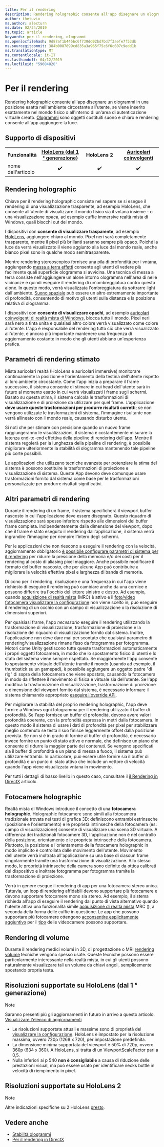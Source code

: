 ```yaml
---
title: Per il rendering
description: Rendering holographic consente all'app disegnare un ologrammi in una posizione esatta nell'ambiente circostante all'utente, se viene inserito esattamente nel mondo fisico o all'interno di un'area di autenticazione virtuale creato.
author: thetuvix
ms.author: alexturn
ms.date: 02/24/2019
ms.topic: article
keywords: per il rendering, ologrammi
ms.openlocfilehash: 9d87af1b445bc6f730dd02bd7bd7f3aefe7f53db
ms.sourcegitcommit: 384b0087899cd835a3a965f75c6f6c607c9edd1b
ms.translationtype: MT
ms.contentlocale: it-IT
ms.lasthandoff: 04/12/2019
ms.locfileid: "59604820"
---
```

# <a name="rendering"></a>Per il rendering

Rendering holographic consente all'app disegnare un ologrammi in una posizione esatta nell'ambiente circostante all'utente, se viene inserito esattamente nel mondo fisico o all'interno di un'area di autenticazione virtuale creato. [Ologrammi](hologram.md) sono oggetti costituiti suono e chiaro e rendering consente all'app aggiungere la luce.

## <a name="device-support"></a>Supporto di dispositivi

<table>
<tr>
<th>Funzionalità</th><th style="width:150px"><a href="hololens-hardware-details.md">HoloLens (dal 1 ° generazione)</a></th><th style="width:150px">HoloLens 2</th><th style="width:150px"><a href="immersive-headset-hardware-details.md">Auricolari coinvolgenti</a></th>
</tr><tr>
<td>nome dell'articolo</td><td style="text-align: center;">✔️</td><td style="text-align: center;">✔️</td><td style="text-align: center;">✔️</td>
</tr>
</table>

## <a name="holographic-rendering"></a>Rendering holographic

Chiave per il rendering holographic consiste nel sapere se si esegue il rendering di una visualizzazione trasparente, ad esempio HoloLens, che consente all'utente di visualizzare il mondo fisico sia il vntana insieme - o una visualizzazione opaca, ad esempio cuffie immersive realtà mista di Windows, quali blocchi out del mondo.

I dispositivi con **consente di visualizzare trasparente**, ad esempio [HoloLens](hololens-hardware-details.md), aggiungere chiaro al mondo. Pixel neri sarà completamente trasparente, mentre il pixel più brillanti saranno sempre più opaco. Poiché la luce da verrà visualizzato il viene aggiunto alla luce dal mondo reale, anche bianco pixel sono in qualche modo semitrasparente.

Mentre rendering stereoscopico fornisce una pila di profondità per i vntana, aggiungendo [messa a terra effetti](interaction-fundamentals.md) consente agli utenti di vedere più facilmente quali superficie ologramma si avvicina. Una tecnica di messa a terra consiste nell'aggiungere un alone intorno ologramma nell'area di nelle vicinanze e quindi eseguire il rendering di un'ombreggiatura contro questa alone. In questo modo, verrà visualizzata l'ombreggiatura da sottrarre light dall'ambiente. [Suono spaziale](spatial-sound.md) può essere un altro estremamente importante di profondità, consentendo di motivo gli utenti sulla distanza e la posizione relativa di ologramma.

I dispositivi con **consente di visualizzare opachi**, ad esempio [auricolari coinvolgenti di realtà mista di Windows](immersive-headset-hardware-details.md), blocca tutto il mondo. Pixel neri sarà nero a tinta unita e qualsiasi altro colore verrà visualizzato come colore all'utente. L'app è responsabile del rendering tutto ciò che verrà visualizzato all'utente, è ancora più importante mantenere una frequenza di aggiornamento costante in modo che gli utenti abbiano un'esperienza pratica.

## <a name="predicted-rendering-parameters"></a>Parametri di rendering stimato

Mista auricolari realtà (HoloLens e auricolari immersive) monitorare continuamente la posizione e l'orientamento della testina dell'utente rispetto al loro ambiente circostante. Come l'app inizia a preparare il frame successivo, il sistema consente di stimare in cui head dell'utente sarà in futuro al momento esatto in cui verrà visualizzati i frame sugli schermi. Basato su questa stima, il sistema calcola le trasformazioni di visualizzazione e di proiezione da utilizzare per quel frame. L'applicazione **deve usare queste trasformazioni per produrre risultati corretti**; se non vengono utilizzate le trasformazioni di sistema, l'immagine risultante non verrà allineato con il mondo reale, causando disturbo utente.

Si noti che per stimare con precisione quando un nuovo frame raggiungeranno le visualizzazioni, il sistema è costantemente misurare la latenza end-to-end effettiva della pipeline di rendering dell'app. Mentre il sistema regolerà per la lunghezza della pipeline di rendering, è possibile migliorare ulteriormente la stabilità di ologramma mantenendo tale pipeline più corte possibili.

Le applicazioni che utilizzano tecniche avanzate per potenziare la stima del sistema è possono sostituire le trasformazioni di proiezione e visualizzazione di sistema. Queste App devono deve comunque usare trasformazioni fornito dal sistema come base per le trasformazioni personalizzate per produrre risultati significativi.

## <a name="other-rendering-parameters"></a>Altri parametri di rendering

Durante il rendering di un frame, il sistema specificherà il viewport buffer nascosto in cui l'applicazione deve essere disegnato. Questo riquadro di visualizzazione sarà spesso inferiore rispetto alle dimensioni del buffer frame completa. Indipendentemente dalla dimensione del viewport, dopo che il frame è stato eseguito il rendering dall'applicazione, il sistema verrà ingrandire l'immagine per riempire l'intero degli schermi.

Per le applicazioni che non riescono a eseguire il rendering con la velocità, aggiornamento obbligatorio [è possibile configurare parametri di sistema per il rendering](https://docs.microsoft.com/uwp/api/Windows.Graphics.Holographic.HolographicViewConfiguration#Windows_Graphics_Holographic_HolographicViewConfiguration) per ridurre la pressione della memoria e/o dei costi per il rendering al costo di aliasing pixel maggiore. Anche possibile modificare il formato del buffer nascosto, che per alcune App può contribuire a migliorare la velocità effettiva pixel e larghezza di banda di memoria.

Di cono per il rendering, risoluzione e una frequenza in cui l'app viene richiesto di eseguire il rendering può cambiare anche da una cornice e possono differire tra l'occhio del lettore sinistro e destro. Ad esempio, quando [acquisizione di realtà mista](mixed-reality-capture.md) (MRC) è attivo e il [foto/video fotocamera visualizzare la configurazione](https://docs.microsoft.com/uwp/api/Windows.Graphics.Holographic.HolographicViewConfigurationKind#Windows_Graphics_Holographic_HolographicViewConfigurationKind) non viene scelto in, può eseguire il rendering di un occhio con un campo di visualizzazione o la risoluzione di dimensioni superiori.

Per qualsiasi frame, l'app *necessario* eseguire il rendering utilizzando la trasformazione di visualizzazione, trasformazione di proiezione e la risoluzione del riquadro di visualizzazione fornito dal sistema. Inoltre, l'applicazione non deve dare mai per scontato che qualsiasi parametro di rendering/visualizzazione rimane fisso da fotogramma per fotogramma. Motori come Unity gestiscono tutte queste trasformazioni automaticamente i propri oggetti fotocamera, in modo che lo spostamento fisico di utenti e lo stato del sistema viene sempre rispettato. Se maggiormente l'app consente lo spostamento virtuale dell'utente tramite il mondo (usando ad esempio, il thumbstick su un gamepad), è possibile aggiungere un oggetto padre "di rig" di sopra della fotocamera che viene spostato, causando la fotocamera in modo da riflettere il movimento di fisica e virtuale sia dell'utente. Se l'app modifica la trasformazione di visualizzazione, trasformazione di proiezione o dimensione del viewport fornito dal sistema, è necessario informare il sistema chiamando appropriato [eseguire l'override API](https://docs.microsoft.com/uwp/api/Windows.Graphics.Holographic.HolographicCameraPose#Windows_Graphics_Holographic_HolographicCameraPose).

Per migliorare la stabilità del proprio rendering holographic, l'app deve fornire a Windows ogni fotogramma per il rendering utilizzato il buffer di profondità. Se l'app fornisce un buffer di profondità, devono avere valori profondità coerente, con la profondità espressa in metri dalla fotocamera. In questo modo il sistema di usare i dati di profondità per pixel per stabilizzare meglio contenuto se testa il suo finisce leggermente offset dalla posizione prevista. Se non si è in grado di fornire al buffer di profondità, è necessario invece fornire un punto di stato attivo e normale, che definisce un piano che consente di ridurre la maggior parte dei contenuti. Se vengono specificati sia il buffer di profondità e un piano di messa a fuoco, il sistema può utilizzare entrambi. In particolare, può essere utile fornire sia il buffer di profondità e un punto di stato attivo che include un vettore di velocità quando l'app viene visualizzata vntana in movimento.

Per tutti i dettagli di basso livello in questo caso, consultare il [il Rendering in DirectX](rendering-in-directx.md) articolo.

## <a name="holographic-cameras"></a>Fotocamere holographic

Realtà mista di Windows introduce il concetto di una **fotocamera holographic**. Holographic fotocamere sono simili alla fotocamera tradizionale trovata nei testi di grafica 3D: definiscono entrambi estrinseche (posizione e l'orientamento) e le proprietà intrinseche della fotocamera (es: campo di visualizzazione) consente di visualizzare una scena 3D virtuale. A differenza dei tradizionali fotocamere 3D, l'applicazione non è nel controllo della posizione, orientamento e le proprietà intrinseche della fotocamera. Piuttosto, la posizione e l'orientamento della fotocamera holographic in modo implicito è controllata dalle movimento dell'utente. Movimento dell'utente verrà inoltrata all'applicazione su una base di ciascun frame singolarmente tramite una trasformazione di visualizzazione. Allo stesso modo, le proprietà intrinseche della camera sono definite da ottica calibrati del dispositivo e inoltrate fotogramma per fotogramma tramite la trasformazione di proiezione.

Verrà in genere esegue il rendering di app per una fotocamera stereo unica. Tuttavia, un loop di rendering affidabili devono supportare più fotocamere e devono supportare fotocamere mono sia stereo. Ad esempio, il sistema richieda all'app di eseguire il rendering dal punto di vista alternativo quando l'utente attiva una funzionalità simile [acquisizione di realtà mista](mixed-reality-capture.md) MRC (), a seconda della forma delle cuffie in questione. Le app che possono supportare più fotocamere ottengono [acconsentire esplicitamente aggiuntivo](https://docs.microsoft.com/uwp/api/Windows.Graphics.Holographic.HolographicViewConfiguration#Windows_Graphics_Holographic_HolographicViewConfiguration) per il [tipo](https://docs.microsoft.com/uwp/api/Windows.Graphics.Holographic.HolographicViewConfigurationKind#Windows_Graphics_Holographic_HolographicViewConfigurationKind) delle videocamere possono supportare.

## <a name="volume-rendering"></a>Rendering di volume

Durante il rendering medici volumi in 3D, di progettazione o MRI [rendering volume](volume-rendering.md) tecniche vengono spesso usate. Queste tecniche possono essere particolarmente interessante nella realtà mista, in cui gli utenti possono naturalmente visualizzare tali un volume da chiavi angoli, semplicemente spostando propria testa.

## <a name="supported-resolutions-on-hololens-1st-gen"></a>Risoluzioni supportate su HoloLens (dal 1 ° generazione)
> [!NOTE]
> Saranno presenti più gli aggiornamenti in futuro in arrivo a questo articolo. [Visualizzare l'elenco di aggiornamenti](release-notes-april-2018.md)

* Le risoluzioni supportate attuali e massime sono di proprietà del [visualizzare la configurazione](https://docs.microsoft.com/uwp/api/Windows.Graphics.Holographic.HolographicViewConfiguration#Windows_Graphics_Holographic_HolographicViewConfiguration). HoloLens è impostato per la risoluzione massima, ovvero 720p (1268 x 720), per impostazione predefinita.
* La dimensione minima supportata del viewport è 50% di 720p, ovvero 360p (634 x 360). A HoloLens, si tratta di un ViewportScaleFactor pari a 0,5.
* Nulla inferiori ai p 540 **non è consigliabile** a causa di riduzione delle prestazioni visual, ma può essere usato per identificare necks bottle in velocità di riempimento in pixel.

## <a name="supported-resolutions-on-hololens-2"></a>Risoluzioni supportate su HoloLens 2

> [!NOTE]
> Altre indicazioni specifiche su 2 HoloLens [presto](index.md#news-and-notes).


## <a name="see-also"></a>Vedere anche
* [Stabilità ologrammi](hologram-stability.md)
* [Per il rendering in DirectX](rendering-in-directx.md)